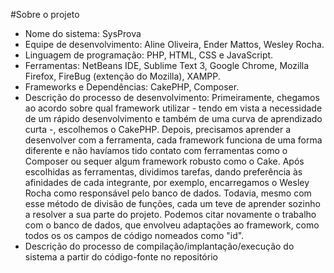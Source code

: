 #Sobre o projeto

- Nome do sistema: SysProva
- Equipe de desenvolvimento: Aline Oliveira, Ender Mattos, Wesley Rocha.
- Linguagem de programação: PHP, HTML, CSS e JavaScript.
- Ferramentas: NetBeans IDE, Sublime Text 3, Google Chrome, Mozilla Firefox, FireBug (extenção do Mozilla), XAMPP.
- Frameworks e Dependências: CakePHP, Composer.
- Descrição do processo de desenvolvimento: Primeiramente, chegamos ao acordo sobre qual framework utilizar - tendo em vista a necessidade de um rápido desenvolvimento e também de uma curva de aprendizado curta -, escolhemos o CakePHP. Depois, precisamos aprender a desenvolver com a ferramenta, cada framework funciona de uma forma diferente e não havíamos tido contato com ferramentas como o Composer ou sequer algum framework robusto como o Cake. Após escolhidas as ferramentas, dividimos tarefas, dando preferência às afinidades de cada integrante, por exemplo, encarregamos o Wesley Rocha como responsável pelo banco de dados. Todavia, mesmo com esse método de divisão de funções, cada um teve de aprender sozinho a resolver a sua parte do projeto. Podemos citar novamente o trabalho com o banco de dados, que envolveu adaptações ao framework, como todos os os campos de código nomeados como "id".
- Descrição do processo de compilação/implantação/execução do sistema a partir do código-fonte no repositório